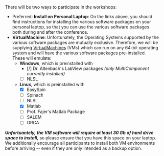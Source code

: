 There will be two ways to participate in the workshops:

* Preferred: **Install on Personal Laptop**:
    On the links above, you should find instructions for installing the various software packages on your personal laptop, so that you can use the various software packages both during and after the conference.
* **VirtualMachine**:
    Unfortunately, the Operating Systems supported by the various software packages are mutually exclusive.
    Therefore, we will be supplying [VirtualMachines]({{site.url}}/VirtualBox.html) (VMs) which can run on any 64-bit operating system and will have the various software packages pre-installed.
    These will emulate:
    * **Windows**, which is preinstalled with
        - [/] Dr. Altenbach's LabView packages *(only MultiComponent currently installed)*
        - [ ] NLSL
    * **Linux**, which is preinstalled with
        - [X] EasySpin
        - [ ] Spinach
        - [ ] NLSL
        - [X] Matlab
        - [ ] Prof. Fajer's Matlab Package
        - [ ] SALEM
        - [ ] ORCA

***Unfortuantely, the VM software will require at least 30 Gb of hard drive space to install,*** so please ensure that you have this space on your laptop.  We additionally encourage all participants to install both VM environments before arriving -- even if they are only intended as a backup option.
